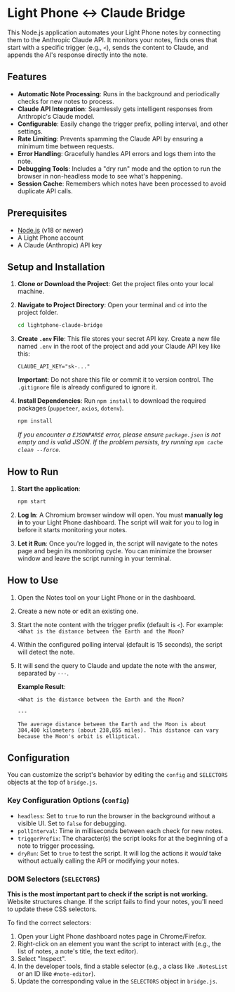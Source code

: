 # Light Phone <-> Claude Bridge

This Node.js application automates your Light Phone notes by connecting them to the Anthropic Claude API. It monitors your notes, finds ones that start with a specific trigger (e.g., `<`), sends the content to Claude, and appends the AI's response directly into the note.

## Features

- **Automatic Note Processing**: Runs in the background and periodically checks for new notes to process.
- **Claude API Integration**: Seamlessly gets intelligent responses from Anthropic's Claude model.
- **Configurable**: Easily change the trigger prefix, polling interval, and other settings.
- **Rate Limiting**: Prevents spamming the Claude API by ensuring a minimum time between requests.
- **Error Handling**: Gracefully handles API errors and logs them into the note.
- **Debugging Tools**: Includes a "dry run" mode and the option to run the browser in non-headless mode to see what's happening.
- **Session Cache**: Remembers which notes have been processed to avoid duplicate API calls.

## Prerequisites

- [Node.js](https://nodejs.org/) (v18 or newer)
- A Light Phone account
- A Claude (Anthropic) API key

## Setup and Installation

1.  **Clone or Download the Project**:
    Get the project files onto your local machine.

2.  **Navigate to Project Directory**:
    Open your terminal and `cd` into the project folder.
    ```bash
    cd lightphone-claude-bridge
    ```

3.  **Create `.env` File**:
    This file stores your secret API key. Create a new file named `.env` in the root of the project and add your Claude API key like this:
    ```
    CLAUDE_API_KEY="sk-..."
    ```
    **Important**: Do not share this file or commit it to version control. The `.gitignore` file is already configured to ignore it.

4.  **Install Dependencies**:
    Run `npm install` to download the required packages (`puppeteer`, `axios`, `dotenv`).
    ```bash
    npm install
    ```
    *If you encounter a `EJSONPARSE` error, please ensure `package.json` is not empty and is valid JSON. If the problem persists, try running `npm cache clean --force`.*

## How to Run

1.  **Start the application**:
    ```bash
    npm start
    ```
2.  **Log In**:
    A Chromium browser window will open. You must **manually log in** to your Light Phone dashboard. The script will wait for you to log in before it starts monitoring your notes.

3.  **Let it Run**:
    Once you're logged in, the script will navigate to the notes page and begin its monitoring cycle. You can minimize the browser window and leave the script running in your terminal.

## How to Use

1.  Open the Notes tool on your Light Phone or in the dashboard.
2.  Create a new note or edit an existing one.
3.  Start the note content with the trigger prefix (default is `<`). For example:
    `<What is the distance between the Earth and the Moon?`
4.  Within the configured polling interval (default is 15 seconds), the script will detect the note.
5.  It will send the query to Claude and update the note with the answer, separated by `---`.

    **Example Result**:
    ```
    <What is the distance between the Earth and the Moon?

    ---

    The average distance between the Earth and the Moon is about 384,400 kilometers (about 238,855 miles). This distance can vary because the Moon's orbit is elliptical.
    ```

## Configuration

You can customize the script's behavior by editing the `config` and `SELECTORS` objects at the top of `bridge.js`.

### Key Configuration Options (`config`)

- `headless`: Set to `true` to run the browser in the background without a visible UI. Set to `false` for debugging.
- `pollInterval`: Time in milliseconds between each check for new notes.
- `triggerPrefix`: The character(s) the script looks for at the beginning of a note to trigger processing.
- `dryRun`: Set to `true` to test the script. It will log the actions it *would* take without actually calling the API or modifying your notes.

### DOM Selectors (`SELECTORS`)

**This is the most important part to check if the script is not working.** Website structures change. If the script fails to find your notes, you'll need to update these CSS selectors.

To find the correct selectors:
1.  Open your Light Phone dashboard notes page in Chrome/Firefox.
2.  Right-click on an element you want the script to interact with (e.g., the list of notes, a note's title, the text editor).
3.  Select "Inspect".
4.  In the developer tools, find a stable selector (e.g., a class like `.NotesList` or an ID like `#note-editor`).
5.  Update the corresponding value in the `SELECTORS` object in `bridge.js`. 